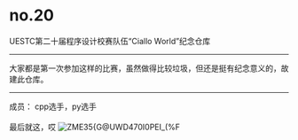 # no.20
UESTC第二十届程序设计校赛队伍“Ciallo World”纪念仓库

---

大家都是第一次参加这样的比赛，虽然做得比较垃圾，但还是挺有纪念意义的，故建此仓库。

---
成员：
cpp选手，py选手<br><br>
最后就这，哎
![ZME35{G@UWD470I0PEI_(%F](https://user-images.githubusercontent.com/68995451/166695180-72412dd7-b236-44c2-b30b-564c54c8f5c7.png)
